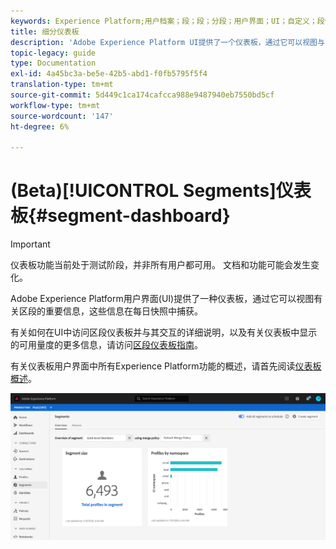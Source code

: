 ```yaml
---
keywords: Experience Platform;用户档案；段；段；分段；用户界面；UI；自定义；段仪表板;仪表板
title: 细分仪表板
description: 'Adobe Experience Platform UI提供了一个仪表板，通过它可以视图与由您的组织创建和维护的区段相关的重要指标。 '
topic-legacy: guide
type: Documentation
exl-id: 4a45bc3a-be5e-42b5-abd1-f0fb5795f5f4
translation-type: tm+mt
source-git-commit: 5d449c1ca174cafcca988e9487940eb7550bd5cf
workflow-type: tm+mt
source-wordcount: '147'
ht-degree: 6%

---
```


# (Beta)[!UICONTROL Segments]仪表板{#segment-dashboard}

>[!IMPORTANT]
>
>仪表板功能当前处于测试阶段，并非所有用户都可用。 文档和功能可能会发生变化。

Adobe Experience Platform用户界面(UI)提供了一种仪表板，通过它可以视图有关区段的重要信息，这些信息在每日快照中捕获。

有关如何在UI中访问区段仪表板并与其交互的详细说明，以及有关仪表板中显示的可用量度的更多信息，请访问[区段仪表板指南](../../dashboards/guides/segments.md)。

有关仪表板用户界面中所有Experience Platform功能的概述，请首先阅读[仪表板概述](../../dashboards/home.md)。

![](../images/ui/segment-dashboard/dashboard-overview.png)
